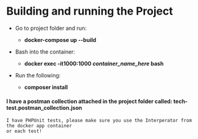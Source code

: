 # Building and running the Project

- Go to project folder and run:
    - <b>docker-compose up --build</b>

- Bash into the container:
    - <b>docker exec -it1000:1000 *container_name_here* bash </b>
- Run the following: 
    - <b> composer install </b>
  
#### I have a postman collection attached in the project folder called: tech-test.postman_collection.json

    I have PHPUnit tests, please make sure you use the Interperator from the docker app container
    or each test!
